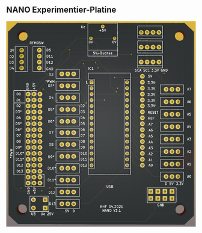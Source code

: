 ## NANO Experimentier-Platine


![image](https://github.com/frankyhub/kicad-PCBs/blob/master/NANO_Exp_Platine/NANO-EXP-Platine_4.png)




